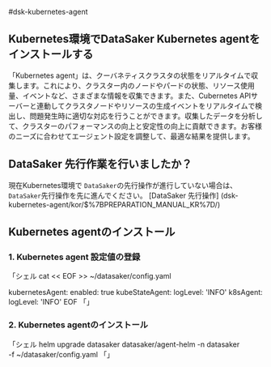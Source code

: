 #dsk-kubernetes-agent

## Kubernetes環境でDataSaker Kubernetes agentをインストールする

「Kubernetes agent」は、クーバネティスクラスタの状態をリアルタイムで収集します。これにより、クラスター内のノードやパードの状態、リソース使用量、イベントなど、さまざまな情報を収集できます。また、Cubernetes APIサーバーと連動してクラスタノードやリソースの生成イベントをリアルタイムで検出し、問題発生時に適切な対応を行うことができます。収集したデータを分析して、クラスターのパフォーマンスの向上と安定性の向上に貢献できます。お客様のニーズに合わせてエージェント設定を調整して、最適な結果を提供します。

## DataSaker 先行作業を行いましたか？

現在Kubernetes環境で `DataSaker`の先行操作が進行していない場合は、 `DataSaker`先行操作を先に進んでください。 [DataSaker 先行操作] (dsk-kubernetes-agent/kor/$%7BPREPARATION\_MANUAL\_KR%7D/)

## Kubernetes agentのインストール

### 1. Kubernetes agent 設定値の登録

「シェル
cat << EOF >> ~/datasaker/config.yaml

kubernetesAgent:
  enabled: true
  kubeStateAgent:
    logLevel: 'INFO'
  k8sAgent:
    logLevel: 'INFO'
EOF
「」

### 2. Kubernetes agentのインストール

「シェル
helm upgrade datasaker datasaker/agent-helm -n datasaker \
  -f ~/datasaker/config.yaml
「」
